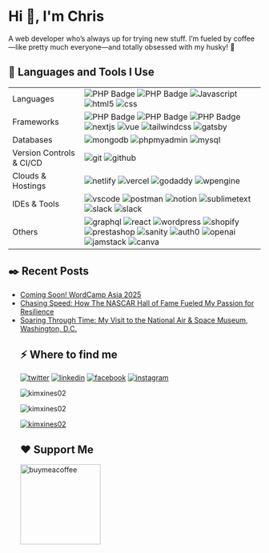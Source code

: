 <h1>Hi 👋, I'm Chris</h1>
<p>A web developer who’s always up for trying new stuff. I’m fueled by coffee—like pretty much everyone—and totally obsessed with my husky! 👾 </p>

<h2>🚀 Languages and Tools I Use</h2>
<table>
    <tbody>
        <tr>
            <td>Languages</td>
            <td>
                <img src="https://img.shields.io/badge/-PHP-000?&logo=PHP" alt="PHP Badge">
                <img src="https://img.shields.io/badge/-Typescript-000?&logo=Typescript" alt="PHP Badge">
                <img src="https://img.shields.io/badge/-Javascript-000?&logo=Javascript" alt="Javascript">
                <img src="https://img.shields.io/badge/-html5-000?&logo=html5" alt="html5">
                <img src="https://img.shields.io/badge/-css-000?&logo=css" alt="css">
            </td>
        </tr>
        <tr>
            <td>Frameworks</td>
            <td>
                <img src="https://img.shields.io/badge/-node.js-000?&logo=nodedotjs" alt="PHP Badge">
                <img src="https://img.shields.io/badge/-laravel-000?&logo=laravel" alt="PHP Badge">
                <img src="https://img.shields.io/badge/-codeigniter-000?&logo=codeigniter" alt="PHP Badge">
                <img src="https://img.shields.io/badge/-next.js-000?&logo=nextdotjs" alt="nextjs">
                <img src="https://img.shields.io/badge/-vue.js-000?&logo=vuedotjs" alt="vue">
                <img src="https://img.shields.io/badge/-tailwindcss-000?&logo=tailwindcss" alt="tailwindcss">
                <img src="https://img.shields.io/badge/-gatsby-000?&logo=gatsby" alt="gatsby">
            </td>
        </tr>
        <tr>
            <td>Databases</td>
            <td>
                <img src="https://img.shields.io/badge/-mongodb-000?&logo=mongodb" alt="mongodb">
                <img src="https://img.shields.io/badge/-phpmyadmin-000?&logo=phpmyadmin" alt="phpmyadmin">
                <img src="https://img.shields.io/badge/-mysql-000?&logo=mysql" alt="mysql">
            </td>
        </tr>
        <tr>
            <td>Version Controls & CI/CD</td>
            <td>
                <img src="https://img.shields.io/badge/-git-000?&logo=git" alt="git">
                <img src="https://img.shields.io/badge/-github-000?&logo=github" alt="github">
            </td>
        </tr>
        <tr>
            <td>Clouds & Hostings</td>
            <td>
                <img src="https://img.shields.io/badge/-netlify-000?&logo=netlify" alt="netlify">
                <img src="https://img.shields.io/badge/-vercel-000?&logo=vercel" alt="vercel">
                <img src="https://img.shields.io/badge/-godaddy-000?&logo=godaddy" alt="godaddy">
                <img src="https://img.shields.io/badge/-wpengine-000?&logo=wpengine" alt="wpengine">
            </td>
        </tr>
        <tr>
            <td>IDEs & Tools</td>
            <td>
                <img src="https://img.shields.io/badge/-vscode-000?&logo=vscode" alt="vscode">
                <img src="https://img.shields.io/badge/-postman-000?&logo=postman" alt="postman">
                <img src="https://img.shields.io/badge/-notion-000?&logo=notion" alt="notion">
                <img src="https://img.shields.io/badge/-sublimetext-000?&logo=sublimetext" alt="sublimetext">
                <img src="https://img.shields.io/badge/-slack-000?&logo=slack" alt="slack">
                <img src="https://img.shields.io/badge/-figma-000?&logo=figma" alt="slack">
            </td>
        </tr>
            <td>Others</td>
            <td>
                <img src="https://img.shields.io/badge/-graphql-000?&logo=graphql" alt="graphql">
                <img src="https://img.shields.io/badge/-react-000?&logo=react" alt="react">
                <img src="https://img.shields.io/badge/-wordpress-000?&logo=wordpress" alt="wordpress">
                <img src="https://img.shields.io/badge/-shopify-000?&logo=shopify" alt="shopify">
                <img src="https://img.shields.io/badge/-prestashop-000?&logo=prestashop" alt="prestashop">
                <img src="https://img.shields.io/badge/-sanity-000?&logo=sanity" alt="sanity">
                <img src="https://img.shields.io/badge/-auth0-000?&logo=auth0" alt="auth0">
                <img src="https://img.shields.io/badge/-openai-000?&logo=openai" alt="openai">
                <img src="https://img.shields.io/badge/-jamstack-000?&logo=jamstack" alt="jamstack">
                <img src="https://img.shields.io/badge/-canva-000?&logo=canva" alt="canva">
            </td>
        </tr>
    </tbody>
</table>
<h2>✒️ Recent Posts</h2>
<ul>
    <li><a target="_blank" href="#">Coming Soon! WordCamp Asia 2025</a></li>
    <li><a target="_blank" href="https://cmarie.dev/articles/nascar-hall-of-fame-charlotte-nc">Chasing Speed: How The NASCAR Hall of Fame Fueled My Passion for Resilience</a></li>
    <li><a target="_blank" href="https://cmarie.dev/articles/soaring-through-time">Soaring Through Time: My Visit to the National Air & Space Museum, Washington, D.C.</a></li>
    
<h2>⚡️ Where to find me</h2>
<p><a target="_blank" href="https://twitter.com/https://twitter.com/chrismaryey" style="display: inline-block;"><img src="https://img.shields.io/badge/twitter-x?style=for-the-badge&logo=x&logoColor=white&color=%230f1419" alt="twitter" /></a>
   <a target="_blank" href="https://www.linkedin.com/in/https://www.linkedin.com/in/chris-marie-ybanez" style="display: inline-block;"><img src="https://img.shields.io/badge/linkedin-logo?style=for-the-badge&logo=linkedin&logoColor=white&color=%230a77b6" alt="linkedin" /></a>
   <a target="_blank" href="https://www.facebook.com/https://www.facebook.com/kimxines" style="display: inline-block;"><img src="https://img.shields.io/badge/facebook-logo?style=for-the-badge&logo=facebook&logoColor=white&color=%230866ff" alt="facebook" /></a>
   <a target="_blank" href="https://www.instagram.com/https://www.instagram.com/kimxines02" style="display: inline-block;"><img src="https://img.shields.io/badge/instagram-logo?style=for-the-badge&logo=instagram&logoColor=white&color=%23F35369" alt="instagram" /></a>
</p>
<p><img align="center" src="https://github-readme-stats.vercel.app/api?username=kimxines02&show_icons=true&locale=en" alt="kimxines02" /></p>
<p><img src="https://github-readme-stats.vercel.app/api/top-langs?username=kimxines02&show_icons=true&locale=en&layout=compact" alt="kimxines02" /></p>
<p><a href="https://github.com/ryo-ma/github-profile-trophy"><img src="https://github-profile-trophy.vercel.app/?username=kimxines02&row=2&column=5&theme=monokai&margin-w=5&margin-h=5" alt="kimxines02" /></a></p>
<h2>❤️ Support Me</h2>
<p>
<p>
   <a href="https://www.buymeacoffee.com/chrismaryey">
   <img src="https://cdn.buymeacoffee.com/buttons/v2/default-yellow.png" width="160" alt="buymeacoffee" />
   </a>
</p>
</p>
